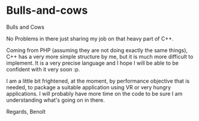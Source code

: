# Bulls-and-cows
Bulls and Cows

No Problems in there just sharing my job on that heavy part of C++. 

Coming from PHP (assuming they are not doing exactly the same things), C++ has a very more simple structure by me, 
but it is much more difficult to implement. 
It is a very precise language and I hope I will be able to be confident with it very soon :p. 

I am a little bit frightened, at the moment, by performance objective that is needed, to package a suitable application using VR or very hungry applications.
I will probably have more time on the code to be sure I am understanding what's going on in there.

Regards,
Benoît
